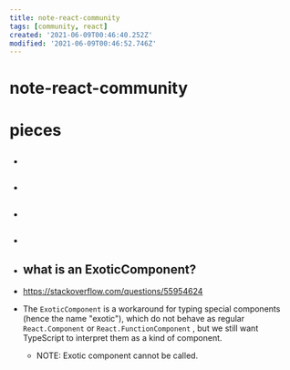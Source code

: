 ```yaml
---
title: note-react-community
tags: [community, react]
created: '2021-06-09T00:46:40.252Z'
modified: '2021-06-09T00:46:52.746Z'
---
```


# note-react-community

# pieces

- ## 

- ## 

- ## 

- ## 

- ## what is an ExoticComponent?
- https://stackoverflow.com/questions/55954624
- The `ExoticComponent` is a workaround for typing special components (hence the name "exotic"), which do not behave as regular `React.Component` or `React.FunctionComponent` , but we still want TypeScript to interpret them as a kind of component.
  - NOTE: Exotic component cannot be called.
